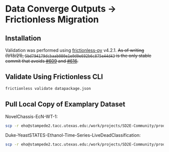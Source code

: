 # Data Converge Outputs -> Frictionless Migration

## Installation

Validation was performed using [frictionless-py](https://github.com/frictionlessdata/frictionless-py) v4.2.1. ~~As of writing (1/13/21), `5bd794179dcbaab080e1e0d0e692b6c875e44d43` is the only stable commit that avoids [#609](https://github.com/frictionlessdata/frictionless-py/issues/609) and [#616](https://github.com/frictionlessdata/frictionless-py/issues/616).~~

## Validate Using Frictionless CLI

```bash
frictionless validate datapackage.json
```

## Pull Local Copy of Examplary Dataset

NovelChassis-EcN-WT-1:
```bash
scp -r eho@stampede2.tacc.utexas.edu:/work/projects/SD2E-Community/prod/projects/sd2e-project-43/reactor_outputs/complete/NovelChassis-EcN-WT-1/20210310165236 ./data
```

Duke-YeastSTATES-Ethanol-Time-Series-LiveDeadClassification:
```bash
scp -r eho@stampede2.tacc.utexas.edu:/work/projects/SD2E-Community/prod/projects/sd2e-project-43/reactor_outputs/preview/Duke-YeastSTATES-Ethanol-Time-Series-LiveDeadClassification/20201217201845 ./data
```
